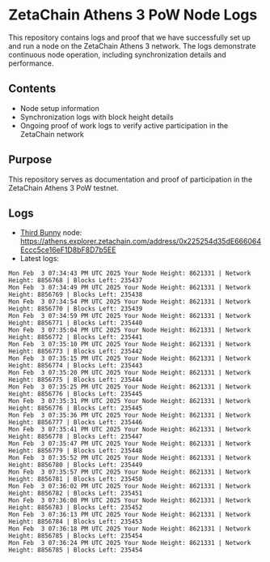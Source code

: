 # ZetaChain Athens 3 PoW Node Logs
This repository contains logs and proof that we have successfully set up and run a node on the ZetaChain Athens 3 network. The logs demonstrate continuous node operation, including synchronization details and performance.

## Contents
- Node setup information
- Synchronization logs with block height details
- Ongoing proof of work logs to verify active participation in the ZetaChain network

## Purpose
This repository serves as documentation and proof of participation in the ZetaChain Athens 3 PoW testnet.

## Logs

- [Third Bunny](https://thirdbunny.xyz/) node: https://athens.explorer.zetachain.com/address/0x225254d35dE666064Eccc5ce16eF1D8bF8D7b5EE
- Latest logs:
```
Mon Feb  3 07:34:43 PM UTC 2025 Your Node Height: 8621331 | Network Height: 8856768 | Blocks Left: 235437
Mon Feb  3 07:34:49 PM UTC 2025 Your Node Height: 8621331 | Network Height: 8856769 | Blocks Left: 235438
Mon Feb  3 07:34:54 PM UTC 2025 Your Node Height: 8621331 | Network Height: 8856770 | Blocks Left: 235439
Mon Feb  3 07:34:59 PM UTC 2025 Your Node Height: 8621331 | Network Height: 8856771 | Blocks Left: 235440
Mon Feb  3 07:35:04 PM UTC 2025 Your Node Height: 8621331 | Network Height: 8856772 | Blocks Left: 235441
Mon Feb  3 07:35:10 PM UTC 2025 Your Node Height: 8621331 | Network Height: 8856773 | Blocks Left: 235442
Mon Feb  3 07:35:15 PM UTC 2025 Your Node Height: 8621331 | Network Height: 8856774 | Blocks Left: 235443
Mon Feb  3 07:35:20 PM UTC 2025 Your Node Height: 8621331 | Network Height: 8856775 | Blocks Left: 235444
Mon Feb  3 07:35:25 PM UTC 2025 Your Node Height: 8621331 | Network Height: 8856776 | Blocks Left: 235445
Mon Feb  3 07:35:31 PM UTC 2025 Your Node Height: 8621331 | Network Height: 8856776 | Blocks Left: 235445
Mon Feb  3 07:35:36 PM UTC 2025 Your Node Height: 8621331 | Network Height: 8856777 | Blocks Left: 235446
Mon Feb  3 07:35:41 PM UTC 2025 Your Node Height: 8621331 | Network Height: 8856778 | Blocks Left: 235447
Mon Feb  3 07:35:47 PM UTC 2025 Your Node Height: 8621331 | Network Height: 8856779 | Blocks Left: 235448
Mon Feb  3 07:35:52 PM UTC 2025 Your Node Height: 8621331 | Network Height: 8856780 | Blocks Left: 235449
Mon Feb  3 07:35:57 PM UTC 2025 Your Node Height: 8621331 | Network Height: 8856781 | Blocks Left: 235450
Mon Feb  3 07:36:02 PM UTC 2025 Your Node Height: 8621331 | Network Height: 8856782 | Blocks Left: 235451
Mon Feb  3 07:36:08 PM UTC 2025 Your Node Height: 8621331 | Network Height: 8856783 | Blocks Left: 235452
Mon Feb  3 07:36:13 PM UTC 2025 Your Node Height: 8621331 | Network Height: 8856784 | Blocks Left: 235453
Mon Feb  3 07:36:18 PM UTC 2025 Your Node Height: 8621331 | Network Height: 8856785 | Blocks Left: 235454
Mon Feb  3 07:36:24 PM UTC 2025 Your Node Height: 8621331 | Network Height: 8856785 | Blocks Left: 235454
```
